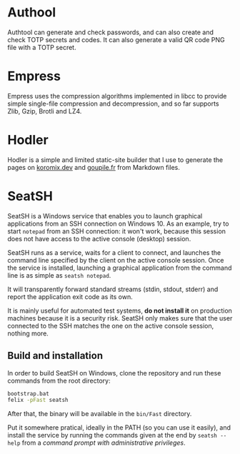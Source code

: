 # Authool

Authtool can generate and check passwords, and can also create and check TOTP secrets and codes. It can also generate a valid QR code PNG file with a TOTP secret.

# Empress

Empress uses the compression algorithms implemented in libcc to provide simple single-file compression and decompression, and so far supports Zlib, Gzip, Brotli and LZ4.

# Hodler

Hodler is a simple and limited static-site builder that I use to generate the pages on [koromix.dev](https://koromix.dev/) and [goupile.fr](https://goupile.fr/) from Markdown files.

# SeatSH

SeatSH is a Windows service that enables you to launch graphical applications from an SSH connection on Windows 10. As an example, try to start `notepad` from an SSH connection: it won't work, because this session does not have access to the active console (desktop) session.

SeatSH runs as a service, waits for a client to connect, and launches the command line specified by the client on the active console session. Once the service is installed, launching a graphical application from the command line is as simple as `seatsh notepad`.

It will transparently forward standard streams (stdin, stdout, stderr) and report the application exit code as its own.

It is mainly useful for automated test systems, **do not install it** on production machines because it is a security risk. SeatSH only makes sure that the user connected to the SSH matches the one on the active console session, nothing more.

## Build and installation

In order to build SeatSH on Windows, clone the repository and run these commands from the root directory:

```sh
bootstrap.bat
felix -pFast seatsh
```

After that, the binary will be available in the `bin/Fast` directory.

Put it somewhere pratical, ideally in the PATH (so you can use it easily), and install the service by running the commands given at the end by `seatsh --help` from a *command prompt with administrative privileges*.
